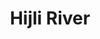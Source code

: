 ---
title: "Hijli River"
title_bn: "হিজলী নদী"
description: "It originated from the Gur river in Singra, Pabna. It ended in the Gurnai River in Lakkhipur after flowing by the side of Hijli village and going through Bijoynagor, Krishnapur. Its length is 4km."
---